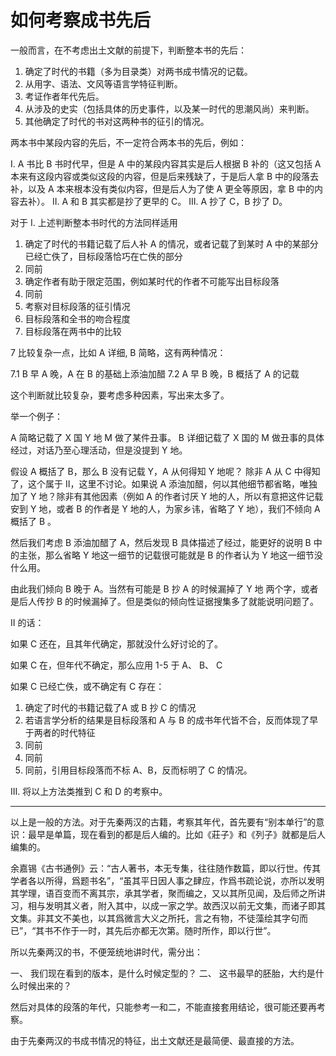 # 如何考察成书先后

一般而言，在不考虑出土文献的前提下，判断整本书的先后：

1. 确定了时代的书籍（多为目录类）对两书成书情况的记载。
2. 从用字、语法、文风等语言学特征判断。
3. 考证作者年代先后。
4. 从涉及的史实（包括具体的历史事件，以及某一时代的思潮风尚）来判断。
5. 其他确定了时代的书对这两种书的征引的情况。

两本书中某段内容的先后，不一定符合两本书的先后，例如：

I. A 书比 B 书时代早，但是 A 中的某段内容其实是后人根据 B 补的（这又包括 A 本来有这段内容或类似这段的内容，但是后来残缺了，于是后人拿 B 中的段落去补，以及 A 本来根本没有类似内容，但是后人为了使 A 更全等原因，拿 B 中的内容去补）。
II. A 和 B 其实都是抄了更早的 C。
III. A 抄了 C，B 抄了 D。

对于 I. 上述判断整本书时代的方法同样适用

1. 确定了时代的书籍记载了后人补 A 的情况，或者记载了到某时 A 中的某部分已经亡佚了，目标段落恰巧在亡佚的部分
2. 同前
3. 确定作者有助于限定范围，例如某时代的作者不可能写出目标段落
4. 同前
5. 考察对目标段落的征引情况
6. 目标段落和全书的吻合程度
7. 目标段落在两书中的比较

7 比较复杂一点，比如 A 详细, B 简略，这有两种情况：

7.1 B 早 A 晚，A 在 B 的基础上添油加醋
7.2 A 早 B 晚，B  概括了 A 的记载

这个判断就比较复杂，要考虑多种因素，写出来太多了。

举一个例子：

A 简略记载了 X 国 Y 地 M 做了某件丑事。
B 详细记载了 X 国的 M 做丑事的具体经过，对话乃至心理活动，但是没提到 Y 地。

假设 A 概括了 B，那么 B 没有记载 Y，A 从何得知 Y 地呢？ 除非 A 从 C 中得知了，这个属于 II，这里不讨论。如果说 A 添油加醋，何以其他细节都省略，唯独加了 Y 地？除非有其他因素（例如 A 的作者讨厌 Y 地的人，所以有意把这件记载安到 Y 地，或者 B 的作者是 Y 地的人，为家乡讳，省略了 Y 地），我们不倾向 A 概括了 B 。

然后我们考虑 B 添油加醋了 A，然后发现 B 具体描述了经过，能更好的说明 B 中的主张，那么省略 Y 地这一细节的记载很可能就是 B 的作者认为 Y 地这一细节没什么用。

由此我们倾向 B 晚于 A。当然有可能是 B 抄 A 的时候漏掉了 Y 地 两个字，或者是后人传抄 B 的时候漏掉了。但是类似的倾向性证据搜集多了就能说明问题了。

II 的话：

如果 C 还在，且其年代确定，那就没什么好讨论的了。

如果 C 在，但年代不确定，那么应用 1-5 于 A、 B、 C

如果 C 已经亡佚，或不确定有 C 存在：

1. 确定了时代的书籍记载了A 或 B 抄 C 的情况
2. 若语言学分析的结果是目标段落和 A 与 B 的成书年代皆不合，反而体现了早于两者的时代特征
3. 同前
4. 同前
5. 同前，引用目标段落而不标 A、B，反而标明了 C 的情况。

III. 将以上方法类推到 C 和 D 的考察中。

-----

以上是一般的方法。对于先秦两汉的古籍，考察其年代，首先要有“别本单行”的意识：最早是单篇，现在看到的都是后人编的。比如《莊子》和《列子》就都是后人编集的。

余嘉锡《古书通例》云：“古人著书，本无专集，往往随作数篇，即以行世。传其学者各以所得，爲题书名”，“虽其平日因人事之肆应，作爲书疏论说，亦所以发明其学理，语百变而不离其宗，承其学者，聚而编之，又以其所见闻，及后师之所讲习，相与发明其义者，附入其中，以成一家之学。故西汉以前无文集，而诸子即其文集。非其文不美也，以其爲微言大义之所托，言之有物，不徒藻绘其字句而已”，“其书不作于一时，其先后亦都无次第。随时所作，即以行世”。

所以先秦两汉的书，不便笼统地讲时代，需分出：

一、 我们现在看到的版本，是什么时候定型的？
二、 这书最早的胚胎，大约是什么时候出来的？

然后对具体的段落的年代，只能参考一和二，不能直接套用结论，很可能还要再考察。

由于先秦两汉的书成书情况的特征，出土文献还是最简便、最直接的方法。